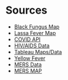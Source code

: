 # Sources

* [Black Fungus Map](https://www.sciencedirect.com/science/article/pii/S0013935121009373#fig1)
* [Lassa Fever Map](https://www.who.int/health-topics/lassa-fever#tab=tab_1)
* [COVID API](https://github.com/disease-sh/API)
* [HIV/AIDS Data](https://apps.who.int/gho/data/node.main)
* [Tableau Maps/Data](https://www.tableau.com/covid-19-coronavirus-data-resources)
* [Yellow Fever](https://apps.who.int/gho/data/node.imr) 
* [MERS Data](https://www.who.int/data/gho/info/gho-odata-api) 
* [MERS MAP](https://www.ecdc.europa.eu/en/publications-data/geographical-distribution-confirmed-mers-cov-cases-reporting-country-april-2012-5)
<!--- 
Need to double check that these sources are all correct
--->